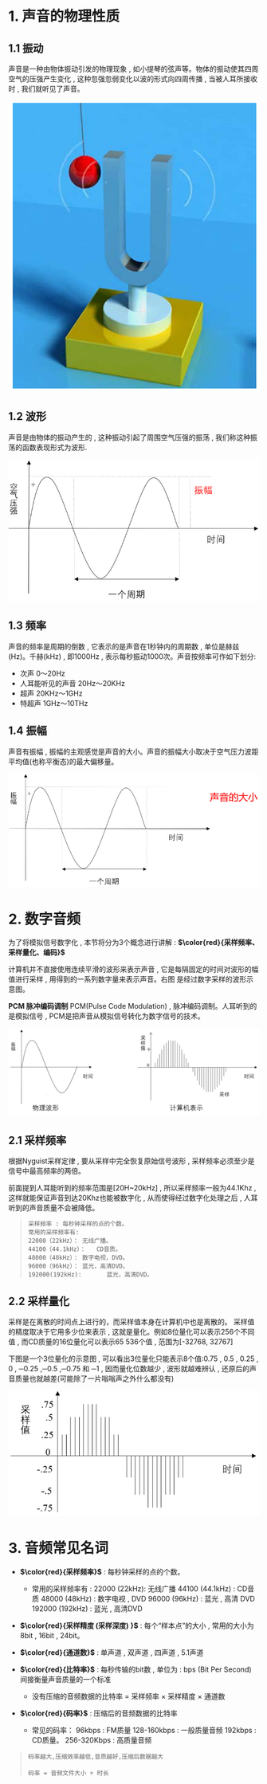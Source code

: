 # 1. 声音的物理性质 

## 1.1 振动

声音是一种由物体振动引发的物理现象 , 如小提琴的弦声等。物体的振动使其四周空气的压强产生变化 , 这种忽强忽弱变化以波的形式向四周传播 , 当被人耳所接收时 , 我们就听见了声音。

<img src="assets/image-20231214173057475.png" alt="image-20231214173057475" /> 

## 1.2 波形

声音是由物体的振动产生的 , 这种振动引起了周围空气压强的振荡 , 我们称这种振荡的函数表现形式为波形.

<img src="assets/image-20231214173310513.png" alt="image-20231214173310513" /> 

## 1.3 频率

声音的频率是周期的倒数 , 它表示的是声音在1秒钟内的周期数 , 单位是赫兹(Hz)。千赫(kHz) , 即1000Hz , 表示每秒振动1000次。声音按频率可作如下划分:

* 次声 0～20Hz
* 人耳能听见的声音 20Hz～20KHz
* 超声 20KHz～1GHz
* 特超声 1GHz～10THz 

## 1.4 振幅

声音有振幅 , 振幅的主观感觉是声音的大小。声音的振幅大小取决于空气压力波距平均值(也称平衡态)的最大偏移量。

<img src="assets/image-20231214173512737.png" alt="image-20231214173512737" /> 

# 2. 数字音频

为了将模拟信号数字化 , 本节将分为3个概念进行讲解 : **$\color{red}{采样频率、采样量化、编码}$**

计算机并不直接使用连续平滑的波形来表示声音 , 它是每隔固定的时间对波形的幅值进行采样 , 用得到的一系列数字量来表示声音。右图 是经过数字采样的波形示意图。

**PCM 脉冲编码调制** PCM(Pulse Code Modulation) , 脉冲编码调制。人耳听到的是模拟信号 , PCM是把声音从模拟信号转化为数字信号的技术。

<img src="assets/image-20231215092748871.png" alt="image-20231215092748871" /> 

## 2.1 采样频率

根据Nyguist采样定律 , 要从采样中完全恢复原始信号波形 , 采样频率必须至少是信号中最高频率的两倍。

前面提到人耳能听到的频率范围是[20H~20kHz] , 所以采样频率一般为44.1Khz , 这样就能保证声音到达20Khz也能被数字化 , 从而使得经过数字化处理之后 , 人耳听到的声音质量不会被降低。

> ```tex
> 采样频率 : 每秒钟采样的点的个数。
> 常用的采样频率有:
> 22000（22kHz）：	无线广播。
> 44100（44.1kHz）：	CD音质。
> 48000（48kHz）：	数字电视，DVD。
> 96000（96kHz）：	蓝光，高清DVD。
> 192000(192kHz):		蓝光，高清DVD。
> 
> ```

## 2.2 采样量化

采样是在离散的时间点上进行的，而采样值本身在计算机中也是离散的。
采样值的精度取决于它用多少位来表示 , 这就是量化。例如8位量化可以表示256个不同值 , 而CD质量的16位量化可以表示65 536个值 , 范围为[-32768, 32767]

下图是一个3位量化的示意图 , 可以看出3位量化只能表示8个值:0.75 , 0.5 , 0.25 , 0 , ─0.25 ,─0.5 ,─0.75 和 ─1 , 因而量化位数越少 , 波形就越难辨认 , 还原后的声音质量也就越差(可能除了一片嗡嗡声之外什么都没有)

<img src="assets/image-20231215093722722.png" alt="image-20231215093722722" /> 

# 3. 音频常见名词

* **$\color{red}{采样频率}$** : 每秒钟采样的点的个数。
  * 常用的采样频率有 : 
    22000 (22kHz): 无线广播
    44100 (44.1kHz) : CD音质
    48000 (48kHz) : 数字电视 , DVD
    96000 (96kHz) : 蓝光 , 高清 DVD
    192000 (192kHz) : 蓝光 , 高清DVD

* **$\color{red}{采样精度 (采样深度) }$** : 每个“样本点”的大小 , 常用的大小为 8bit , 16bit , 24bit。

* **$\color{red}{通道数}$** : 单声道 , 双声道 , 四声道 , 5.1声道

* **$\color{red}{比特率}$** : 每秒传输的bit数 , 单位为 : bps (Bit Per Second) 间接衡量声音质量的一个标准
  * 没有压缩的音频数据的比特率 = 采样频率 × 采样精度 × 通道数

* **$\color{red}{码率}$** : 压缩后的音频数据的比特率
  * 常见的码率：
    96kbps : FM质量
    128-160kbps : 一般质量音频
    192kbps : CD质量。
    256-320Kbps : 高质量音频

> ```
> 码率越大,压缩效率越低,音质越好,压缩后数据越大
> 
> 码率 = 音频文件大小 ÷ 时长
> ```

